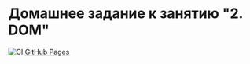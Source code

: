 # Домашнее задание к занятию "2. DOM"


![CI](https://github.com/Margosha881/ahj_DOM/actions/workflows/web.yml/badge.svg)
[GitHub Pages]()



